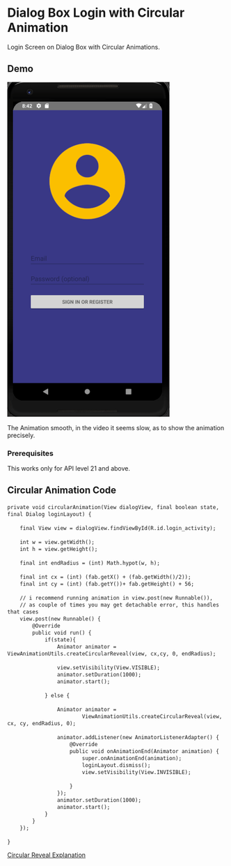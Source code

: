# Dialog Box Login with Circular Animation
Login Screen on Dialog Box with Circular Animations.

## Demo
![Sample-GIF](Sample/wfG16RSAA5.gif)

The Animation smooth, in the video it seems slow, as to show the animation precisely.
### Prerequisites

This works only for API level 21 and above.

## Circular Animation Code
    private void circularAnimation(View dialogView, final boolean state, final Dialog loginLayout) {

        final View view = dialogView.findViewById(R.id.login_activity);

        int w = view.getWidth();
        int h = view.getHeight();

        final int endRadius = (int) Math.hypot(w, h);

        final int cx = (int) (fab.getX() + (fab.getWidth()/2));
        final int cy = (int) (fab.getY())+ fab.getHeight() + 56;

        // i recommend running animation in view.post(new Runnable()),
        // as couple of times you may get detachable error, this handles that cases
        view.post(new Runnable() {
            @Override
            public void run() {
                if(state){
                    Animator animator = ViewAnimationUtils.createCircularReveal(view, cx,cy, 0, endRadius);

                    view.setVisibility(View.VISIBLE);
                    animator.setDuration(1000);
                    animator.start();

                } else {

                    Animator animator =
                            ViewAnimationUtils.createCircularReveal(view, cx, cy, endRadius, 0);

                    animator.addListener(new AnimatorListenerAdapter() {
                        @Override
                        public void onAnimationEnd(Animator animation) {
                            super.onAnimationEnd(animation);
                            loginLayout.dismiss();
                            view.setVisibility(View.INVISIBLE);

                        }
                    });
                    animator.setDuration(1000);
                    animator.start();
                }
            }
        });

    }
    
[Circular Reveal Explanation](https://android.jlelse.eu/custom-dialog-with-circular-reveal-animation-ef7dc77ba1e)
